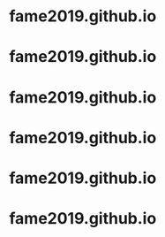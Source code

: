 # fame2019.github.io
# fame2019.github.io
# fame2019.github.io
# fame2019.github.io
# fame2019.github.io
# fame2019.github.io
